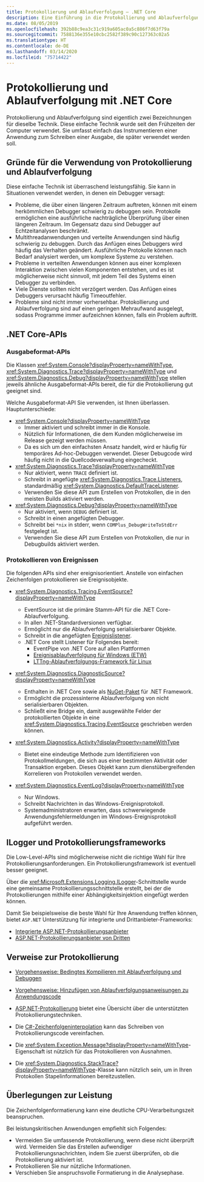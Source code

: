 ```yaml
---
title: Protokollierung und Ablaufverfolgung – .NET Core
description: Eine Einführung in die Protokollierung und Ablaufverfolgung mit .NET Core.
ms.date: 08/05/2019
ms.openlocfilehash: 392b88c9ea3c31c919a605ac0a5c886f7d63f79a
ms.sourcegitcommit: 7588136e355e10cbc2582f389c90c127363c02a5
ms.translationtype: HT
ms.contentlocale: de-DE
ms.lasthandoff: 03/14/2020
ms.locfileid: "75714422"
---
```

# <a name="net-core-logging-and-tracing"></a>Protokollierung und Ablaufverfolgung mit .NET Core

Protokollierung und Ablaufverfolgung sind eigentlich zwei Bezeichnungen für dieselbe Technik. Diese einfache Technik wurde seit den Frühzeiten der Computer verwendet. Sie umfasst einfach das Instrumentieren einer Anwendung zum Schreiben einer Ausgabe, die später verwendet werden soll.

## <a name="reasons-to-use-logging-and-tracing"></a>Gründe für die Verwendung von Protokollierung und Ablaufverfolgung

Diese einfache Technik ist überraschend leistungsfähig. Sie kann in Situationen verwendet werden, in denen ein Debugger versagt:

- Probleme, die über einen längeren Zeitraum auftreten, können mit einem herkömmlichen Debugger schwierig zu debuggen sein. Protokolle ermöglichen eine ausführliche nachträgliche Überprüfung über einen längeren Zeitraum. Im Gegensatz dazu sind Debugger auf Echtzeitanalysen beschränkt.
- Multithreadanwendungen und verteilte Anwendungen sind häufig schwierig zu debuggen.  Durch das Anfügen eines Debuggers wird häufig das Verhalten geändert. Ausführliche Protokolle können nach Bedarf analysiert werden, um komplexe Systeme zu verstehen.
- Probleme in verteilten Anwendungen können aus einer komplexen Interaktion zwischen vielen Komponenten entstehen, und es ist möglicherweise nicht sinnvoll, mit jedem Teil des Systems einen Debugger zu verbinden.
- Viele Dienste sollten nicht verzögert werden. Das Anfügen eines Debuggers verursacht häufig Timeoutfehler.
- Probleme sind nicht immer vorhersehbar. Protokollierung und Ablaufverfolgung sind auf einen geringen Mehraufwand ausgelegt, sodass Programme immer aufzeichnen können, falls ein Problem auftritt.

## <a name="net-core-apis"></a>.NET Core-APIs

### <a name="print-style-apis"></a>Ausgabeformat-APIs

Die Klassen <xref:System.Console?displayProperty=nameWithType>, <xref:System.Diagnostics.Trace?displayProperty=nameWithType> und <xref:System.Diagnostics.Debug?displayProperty=nameWithType> stellen jeweils ähnliche Ausgabeformat-APIs bereit, die für die Protokollierung gut geeignet sind.

Welche Ausgabeformat-API Sie verwenden, ist Ihnen überlassen. Hauptunterschiede:

- <xref:System.Console?displayProperty=nameWithType>
  - Immer aktiviert und schreibt immer in die Konsole.
  - Nützlich für Informationen, die dem Kunden möglicherweise im Release gezeigt werden müssen.
  - Da es sich um den einfachsten Ansatz handelt, wird er häufig für temporäres Ad-hoc-Debuggen verwendet. Dieser Debugcode wird häufig nicht in die Quellcodeverwaltung eingecheckt.
- <xref:System.Diagnostics.Trace?displayProperty=nameWithType>
  - Nur aktiviert, wenn `TRACE` definiert ist.
  - Schreibt in angefügte <xref:System.Diagnostics.Trace.Listeners>, standardmäßig <xref:System.Diagnostics.DefaultTraceListener>.
  - Verwenden Sie diese API zum Erstellen von Protokollen, die in den meisten Builds aktiviert werden.
- <xref:System.Diagnostics.Debug?displayProperty=nameWithType>
  - Nur aktiviert, wenn `DEBUG` definiert ist.
  - Schreibt in einen angefügten Debugger.
  - Schreibt bei `*nix` in stderr, wenn `COMPlus_DebugWriteToStdErr` festgelegt ist.
  - Verwenden Sie diese API zum Erstellen von Protokollen, die nur in Debugbuilds aktiviert werden.

### <a name="logging-events"></a>Protokollieren von Ereignissen

Die folgenden APIs sind eher ereignisorientiert. Anstelle von einfachen Zeichenfolgen protokollieren sie Ereignisobjekte.

- <xref:System.Diagnostics.Tracing.EventSource?displayProperty=nameWithType>
  - EventSource ist die primäre Stamm-API für die .NET Core-Ablaufverfolgung.
  - In allen .NET-Standardversionen verfügbar.
  - Ermöglicht nur die Ablaufverfolgung serialisierbarer Objekte.
  - Schreibt in die angefügten [Ereignislistener](xref:System.Diagnostics.Tracing.EventListener).
  - .NET Core stellt Listener für Folgendes bereit:
    - EventPipe von .NET Core auf allen Plattformen
    - [Ereignisablaufverfolgung für Windows (ETW)](/windows/win32/etw/event-tracing-portal)
    - [LTTng-Ablaufverfolgungs-Framework für Linux](https://lttng.org/)

- <xref:System.Diagnostics.DiagnosticSource?displayProperty=nameWithType>
  - Enthalten in .NET Core sowie als [NuGet-Paket](https://www.nuget.org/packages/System.Diagnostics.DiagnosticSource) für .NET Framework.
  - Ermöglicht die prozessinterne Ablaufverfolgung von nicht serialisierbaren Objekten.
  - Schließt eine Bridge ein, damit ausgewählte Felder der protokollierten Objekte in eine <xref:System.Diagnostics.Tracing.EventSource> geschrieben werden können.

- <xref:System.Diagnostics.Activity?displayProperty=nameWithType>
  - Bietet eine eindeutige Methode zum Identifizieren von Protokollmeldungen, die sich aus einer bestimmten Aktivität oder Transaktion ergeben. Dieses Objekt kann zum dienstübergreifenden Korrelieren von Protokollen verwendet werden.

- <xref:System.Diagnostics.EventLog?displayProperty=nameWithType>
  - Nur Windows.
  - Schreibt Nachrichten in das Windows-Ereignisprotokoll.
  - Systemadministratoren erwarten, dass schwerwiegende Anwendungsfehlermeldungen im Windows-Ereignisprotokoll aufgeführt werden.

## <a name="ilogger-and-logging-frameworks"></a>ILogger und Protokollierungsframeworks

Die Low-Level-APIs sind möglicherweise nicht die richtige Wahl für Ihre Protokollierungsanforderungen. Ein Protokollierungsframework ist eventuell besser geeignet.

Über die <xref:Microsoft.Extensions.Logging.ILogger>-Schnittstelle wurde eine gemeinsame Protokollierungsschnittstelle erstellt, bei der die Protokollierungen mithilfe einer Abhängigkeitsinjektion eingefügt werden können.

Damit Sie beispielsweise die beste Wahl für Ihre Anwendung treffen können, bietet `ASP.NET` Unterstützung für integrierte und Drittanbieter-Frameworks:

- [Integrierte ASP.NET-Protokollierungsanbieter](/aspnet/core/fundamentals/logging/#built-in-logging-providers)
- [ASP.NET-Protokollierungsanbieter von Dritten](/aspnet/core/fundamentals/logging/#third-party-logging-providers)

## <a name="logging-related-references"></a>Verweise zur Protokollierung

- [Vorgehensweise: Bedingtes Kompilieren mit Ablaufverfolgung und Debuggen](../../framework/debug-trace-profile/how-to-compile-conditionally-with-trace-and-debug.md)

- [Vorgehensweise: Hinzufügen von Ablaufverfolgungsanweisungen zu Anwendungscode](../../framework/debug-trace-profile/how-to-add-trace-statements-to-application-code.md)

- [ASP.NET-Protokollierung](/aspnet/core/fundamentals/logging) bietet eine Übersicht über die unterstützten Protokollierungstechniken.

- Die [C#-Zeichenfolgeninterpolation](../../csharp/language-reference/tokens/interpolated.md) kann das Schreiben von Protokollierungscode vereinfachen.

- Die <xref:System.Exception.Message?displayProperty=nameWithType>-Eigenschaft ist nützlich für das Protokollieren von Ausnahmen.

- Die <xref:System.Diagnostics.StackTrace?displayProperty=nameWithType>-Klasse kann nützlich sein, um in Ihren Protokollen Stapelinformationen bereitzustellen.

## <a name="performance-considerations"></a>Überlegungen zur Leistung

Die Zeichenfolgenformatierung kann eine deutliche CPU-Verarbeitungszeit beanspruchen.

Bei leistungskritischen Anwendungen empfiehlt sich Folgendes:

- Vermeiden Sie umfassende Protokollierung, wenn diese nicht überprüft wird. Vermeiden Sie das Erstellen aufwendiger Protokollierungsnachrichten, indem Sie zuerst überprüfen, ob die Protokollierung aktiviert ist.
- Protokollieren Sie nur nützliche Informationen.
- Verschieben Sie anspruchsvolle Formatierung in die Analysephase.
